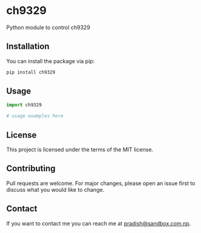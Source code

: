 # ch9329

Python module to control ch9329

## Installation

You can install the package via pip:

```bash
pip install ch9329
```

## Usage

```python
import ch9329

# usage examples here
```

## License

This project is licensed under the terms of the MIT license.

## Contributing

Pull requests are welcome. For major changes, please open an issue first to discuss what you would like to change.

## Contact

If you want to contact me you can reach me at pradish@sandbox.com.np.
